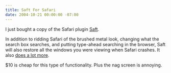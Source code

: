 ```yaml
---
title: Saft For Safari
date: 2004-10-21 00:00:00 -07:00
---
```


<p>
I just bought a copy of the Safari plugin <a href="http://haoli.dnsalias.com/Saft/">Saft</a>.
</p>
<p>
In addition to ridding Safari of the brushed metal look, changing what the search box searches, and putting type-ahead searching in the browser, Saft will also restore all the windows you were viewing when Safari crashes. It also <a href="http://haoli.dnsalias.com/Saft/Usage/index.html">does a lot more</a>.
</p>
<p>
$10 is cheap for this type of functionality. Plus the nag screen is annoying.
</p>
